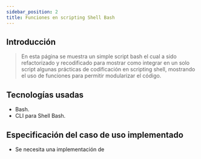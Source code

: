```yaml
---
sidebar_position: 2
title: Funciones en scripting Shell Bash
---
```


## Introducción

> En esta página se muestra un simple script bash el cual a sido refactorizado y recodificado para mostrar como integrar en un solo script algunas prácticas de codificación en scripting shell, mostrando el uso de funciones para permitir modularizar el código.

## Tecnologías usadas

- Bash.
- CLI para Shell Bash.

## Especificación del caso de uso implementado

- Se necesita una implementación de  
